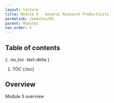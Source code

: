 ```yaml
---
layout: lecture
title: Module 5 - General Research Productivity
permalink: /modules/05
parent: Modules
nav_order: 5
---
```


## Table of contents
{: .no_toc .text-delta }

1. TOC
{:toc}

## Overview
Module 5 overview
